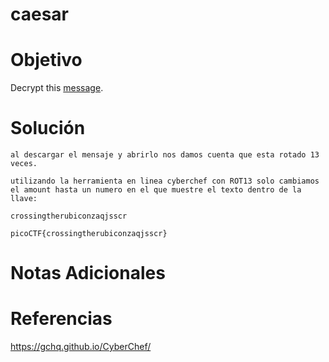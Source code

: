 # caesar
# Objetivo
Decrypt this [message](https://jupiter.challenges.picoctf.org/static/6385b895dcb30c74dbd1f0ea271e3563/ciphertext).
# Solución
```
al descargar el mensaje y abrirlo nos damos cuenta que esta rotado 13 veces.

utilizando la herramienta en linea cyberchef con ROT13 solo cambiamos el amount hasta un numero en el que muestre el texto dentro de la llave:

crossingtherubiconzaqjsscr

picoCTF{crossingtherubiconzaqjsscr}
```
# Notas Adicionales

# Referencias
https://gchq.github.io/CyberChef/